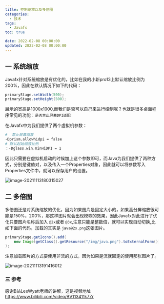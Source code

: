 ```yaml
---
title: 控制缩放以及多倍图
categories:
  - 技术
tags: 
  - Javafx
toc: true

date: 2022-02-08 00:00:00
updated: 2022-02-08 00:00:00
---
```

## 一 系统缩放

Javafx针对系统缩放是有优化的，比如在我的小新pro13上默认缩放比例为200%，因此在默认情况下如下的代码：

```java
primaryStage.setWidth(500);
primaryStage.setHeight(500);
```

展示的宽高是1000x1000,而我们是否可以自己来进行控制呢？也就是很多桌面程序常见的功能：`是否禁止屏幕DPI适配`

在Javafx中为我们提供了两个虚拟机参数：

```sh
#  禁止屏幕缩放
-Dprism.allowhidpi = false
# 默认起始缩放比例
：-Dglass.win.minHiDPI = 1
```

因此只需要在虚拟机启动的时候加上这个参数即可，而Java为我们提供了两种方式，分别是键值对，以及传入一个Properties对象，因此就可以将参数写入Properties文件中，就可以保存用户的设置。

![image-20211113180315027](https://md.yangcc.top/image-20211113180315027.png)

## 二 多倍图

多倍图还是对系统缩放的优化，因为如果图片是固定大小的，如果高分屏缩放很可能是150%，200%，那这样图片就会出现模糊的效果，因此Javafx对此进行了优化只要图片名称后加入 `@2x`或者 `@3x`,注意只能是整数倍，就可以实现自动切换,比如下面的代码，加载的其实是 `java@2x.png`这张图片。

```java
primaryStage.getIcons().add(
    new Image(getClass().getResource("/img/java.png").toExternalForm())
);
```

注意加载图片的方式要使用非流的方式，因为如果是流就固定的使用那张图片了。

![image-20211113191416012](https://md.yangcc.top/image-20211113191416012.png)

### 三 参考

感谢B站LeeWyatt老师的讲解，这是视频地址 https://www.bilibili.com/video/BV113411k7Zr
